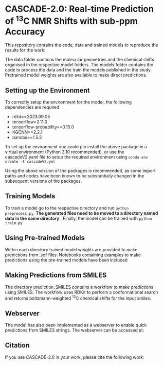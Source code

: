 # CASCADE-2.0: Real-time Prediction of <sup>13</sup>C NMR Shifts with sub-ppm Accuracy
This repository contains the code, data and trained models to reproduce the results for the work: 

The data folder contains the molecular geometries and the chemical shifts organised in the respective model folders. The models folder contains the code to process the data and the train the models published in the study. Pretrained model weights are also available to make direct predictions.

## Setting up the Environment

To correctly setup the environment for the model, the following dependencies are required

* rdkit==2023.09.05
* tensorflow=2.11.0
* tensorflow-probability==0.19.0
* KGCNN==2.2.1
* pandas==1.5.3

To set up the environment one could pip install the above package in a virtual environment (Python 3.10 recommended), or use the cascadeV2.yaml file to setup the required environment using ```conda env create -f cascadeV2.yml```

Using the above version of the packages is recommended, as some import paths and codes have been known to be substantially changed in the subsequent versions of the packages.

## Training Models

To train a model go to the respective directory and run ```python preprocess.py```. **The generated files need to be moved to a directory named data in the same directory** . Finally, the model can be trained with ```python train.py```

## Using Pre-trained Models

Within each directory trained model weights are provided to make predictions from .sdf files. Notebooks containing examples to make predictions using the pre-trained models have been included

## Making Predictions from SMILES

The directory prediction_SMILES contains a workflow to make predictions using SMILES. The workflow uses RDKit to perform a conformational search and returns boltzmann-weighted <sup>13</sup>C chemical shifts for the input smiles.

## Webserver
The model has also been implemented as a webserver to enable quick predictions from SMILES strings. The webserver can be accessed at: 

## Citation
If you use CASCADE-2.0 in your work, please cite the following work: 

